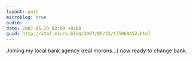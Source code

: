 ```yaml
---
layout: post
microblog: true
audio: 
date: 2007-05-23 02:00 +0200
guid: http://xtof.micro.blog/2007/05/23/t75069452.html
---
```

Joining my local bank agency (real morons...)  now ready to change bank.
